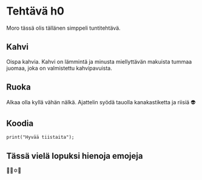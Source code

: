 # Tehtävä h0

Moro tässä olis tällänen simppeli tuntitehtävä. 

## Kahvi

Oispa kahvia. Kahvi on lämmintä ja minusta miellyttävän makuista tummaa juomaa, joka on valmistettu kahvipavuista.

## Ruoka

Alkaa olla kyllä vähän nälkä. Ajattelin syödä tauolla kanakastiketta ja riisiä 👽

## Koodia

    print("Hyvää tiistaita");

## Tässä vielä lopuksi hienoja emojeja

🐉🧊✡️🏺







